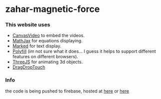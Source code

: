 # zahar-magnetic-force

### This website uses
- [CanvasVideo](https://github.com/zfrhv/canvas-video) to embed the videos.
- [MathJax](https://www.mathjax.org/) for equations displaying.
- [Marked](https://github.com/markedjs/marked) for text display.
- [Polyfill](https://polyfill.io/) (im not sure what it does... I guess it helps to support different features on different browsers).
- [ThreeJS](https://threejs.org/docs/index.html#manual/en/introduction/Creating-a-scene) for animating 3d objects.
- [DragDropTouch](https://github.com/Bernardo-Castilho/dragdroptouch)

### Info
the code is being pushed to firebase, hosted at [here](https://zahar-magnetic-force.web.app/) or [here](https://zahar-magnetic-force.firebaseapp.com/)
